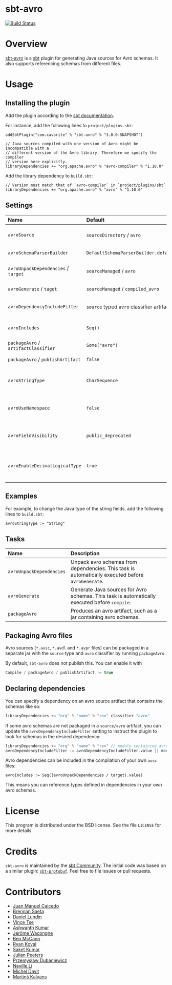 sbt-avro
========

[![Build Status](https://travis-ci.org/sbt/sbt-avro.svg?branch=master)](https://travis-ci.org/sbt/sbt-avro)

# Overview

[sbt-avro](http://avro.apache.org) is a [sbt](http://www.scala-sbt.org) plugin for generating Java sources for Avro schemas. It also supports referencing schemas from different files.

# Usage

## Installing the plugin

Add the plugin according to the [sbt documentation](https://www.scala-sbt.org/1.x/docs/Using-Plugins.html).

For instance, add the following lines to `project/plugins.sbt`:

```
addSbtPlugin("com.cavorite" % "sbt-avro" % "3.0.0-SNAPSHOT")

// Java sources compiled with one version of Avro might be incompatible with a
// different version of the Avro library. Therefore we specify the compiler
// version here explicitly.
libraryDependencies += "org.apache.avro" % "avro-compiler" % "1.10.0"
```

Add the library dependency to `build.sbt`:

```
// Version must match that of `avro-compiler` in `project/plugins/sbt`
libraryDependencies += "org.apache.avro" % "avro" % "1.10.0"
```

## Settings

| Name                                 | Default                                    | Description |
|:-------------------------------------|:-------------------------------------------|:------------|
| `avroSource`                         | `sourceDirectory` / `avro`                 | Source directory with `*.avsc`, `*.avdl` and `*.avpr` files. |
| `avroSchemaParserBuilder`            | `DefaultSchemaParserBuilder.default()`     | `.avsc` schema parser builder |
| `avroUnpackDependencies` / `target`  | `sourceManaged` / `avro`                   | Source directory for schemas packaged in the dependencies |
| `avroGenerate` / `taget`             | `sourceManaged` / `compiled_avro`          | Source directory for generated `.java` files. |
| `avroDependencyIncludeFilter`        | `source` typed `avro` classifier artifacts | Dependencies containing avro schema to be unpacked for generation |
| `avroIncludes`                       | `Seq()`                                    | Paths with extra `*.avsc` files to be included in compilation. |
| `packageAvro` / `artifactClassifier` | `Some("avro")`                             | Classifier for avro artifact |
| `packageAvro` / `publishArtifact`    | `false`                                    | Enable / Disable avro artifact publishing |
| `avroStringType`                     | `CharSequence`                             | Type for representing strings. Possible values: `CharSequence`, `String`, `Utf8`. |
| `avroUseNamespace`                   | `false`                                    | Validate that directory layout reflects namespaces, i.e. `com/myorg/MyRecord.avsc`. |
| `avroFieldVisibility`                | `public_deprecated`                        | Field Visibility for the properties. Possible values: `private`, `public`, `public_deprecated`. |
| `avroEnableDecimalLogicalType`       | `true`                                     | Set to true to use `java.math.BigDecimal` instead of `java.nio.ByteBuffer` for logical type `decimal`. |

## Examples

For example, to change the Java type of the string fields, add the following lines to `build.sbt`:

```
avroStringType := "String"
```

## Tasks

| Name                     | Description |
|:-------------------------|:------------|
| `avroUnpackDependencies` | Unpack avro schemas from dependencies. This task is automatically executed before `avroGenerate`.
| `avroGenerate`           | Generate Java sources for Avro schemas. This task is automatically executed before `compile`.
| `packageAvro`            | Produces an avro artifact, such as a jar containing avro schemas.

## Packaging Avro files

Avro sources (`*.avsc`, `*.avdl` and `*.avpr` files) can be packaged in a separate jar with the `source` type and
`avro` classifier by running `packageAvro`.

By default, `sbt-avro` does not publish this. You can enable it with
```sbt
Compile / packageAvro / publishArtifact := true
```

## Declaring dependencies

You can specify a dependency on an avro source artifact that contains the schemas like so:

```sbt
libraryDependencies += "org" % "name" % "rev" classifier "avro"
```

If some avro schemas are not packaged in a `source/avro` artifact, you can update the `avroDependencyIncludeFilter`
setting to instruct the plugin to look for schemas in the desired dependency:

```sbt
libraryDependencies += "org" % "name" % "rev" // module containing avro schemas
avroDependencyIncludeFilter := avroDependencyIncludeFilter.value || moduleFilter(organization = "org", name = "name")
```

Avro dependencies can be included in the compilation of your own `avsc` files:
```
avroIncludes := Seq((avroUnpackDependencies / target).value)
```
This means you can reference types defined in dependencies in your own avro schemas.

# License
This program is distributed under the BSD license. See the file `LICENSE` for more details.

# Credits

`sbt-avro` is maintained by the [sbt Community](http://www.scala-sbt.org/release/docs/Community-Plugins.html). The initial code was based on a similar plugin: [`sbt-protobuf`](https://github.com/gseitz/sbt-protobuf). Feel free to file issues or pull requests.

# Contributors

- [Juan Manuel Caicedo](https://cavorite.com)
- [Brennan Saeta](https://github.com/saeta)
- [Daniel Lundin](https://github.com/dln)
- [Vince Tse](https://github.com/vtonehundred)
- [Ashwanth Kumar](https://github.com/ashwanthkumar)
- [Jérôme Wacongne](https://github.com/ch4mpy)
- [Ben McCann](http://www.benmccann.com)
- [Ryan Koval](https://github.com/rkoval)
- [Saket Kumar](https://github.com/skate056)
- [Julian Peeters](https://github.com/julianpeeters)
- [Przemysław Dubaniewicz](https://github.com/przemekd)
- [Neville Li](https://github.com/nevillelyh)
- [Michel Davit](https://github.com/RustedBones)
- [Mārtiņš Kalvāns](https://github.com/sisidra)
